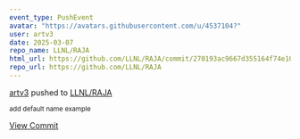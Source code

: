 ```yaml
---
event_type: PushEvent
avatar: "https://avatars.githubusercontent.com/u/4537104?"
user: artv3
date: 2025-03-07
repo_name: LLNL/RAJA
html_url: https://github.com/LLNL/RAJA/commit/270193ac9667d355164f74e1067f9cfb51c3ffee
repo_url: https://github.com/LLNL/RAJA
---
```


<a href='https://github.com/artv3' target='_blank'>artv3</a> pushed to <a href='https://github.com/LLNL/RAJA' target='_blank'>LLNL/RAJA</a>

<small>add default name example</small>

<a href='https://github.com/LLNL/RAJA/commit/270193ac9667d355164f74e1067f9cfb51c3ffee' target='_blank'>View Commit</a>